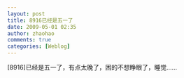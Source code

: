 ```yaml
---
layout: post
title: 8916已经是五一了
date: 2009-05-01 02:35
author: zhaohao
comments: true
categories: [Weblog]
---
```

[8916]已经是五一了，有点太晚了，困的不想睁眼了，睡觉……
